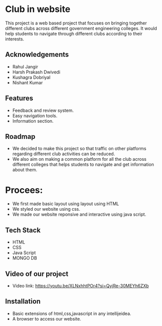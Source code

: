 
# Club in website

This project is a web based project that focuses on bringing together different clubs across different government engineering colleges. It would help students to navigate through different clubs according to their interests.

## Acknowledgements

 - Rahul Jangir
 - Harsh Prakash Dwivedi
 - Kushagra Dobriyal
 - Nishant Kumar


## Features

- Feedback and review system.
- Easy navigation tools.
- Information section.



## Roadmap

- We decided to make this project so that traffic on other platforms regarding different club activities can be reduced.
- We also aim on making a common platform for all the club across different colleges that helps students to navigate and get information about them.

# Procees:
- We first made basic layout using layout using HTML 
- We styled our website using css.
- We made our website reponsive and interactive using java script.


## Tech Stack

- HTML
- CSS
- Java Script
- MONGO DB
## Video of our project

- Video link:  https://youtu.be/XLNxhhtPOr4?si=QyjRe-30MEYh6ZXb
            
## Installation

- Basic extensions of html,css,javascript in any intellijeidea.
- A browser to access our website.


    